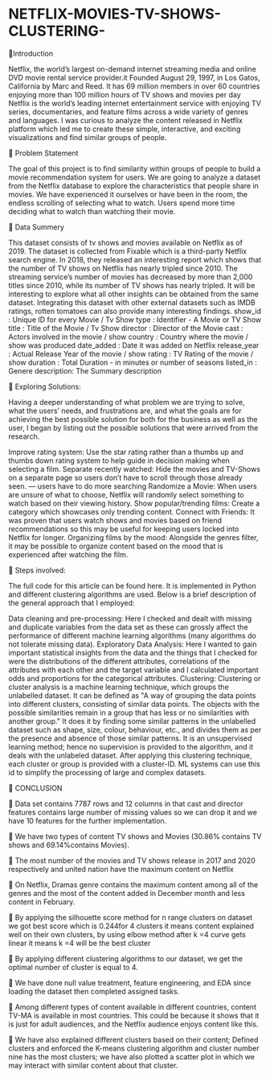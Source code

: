 # NETFLIX-MOVIES-TV-SHOWS-CLUSTERING-
📖Introduction

Netflix, the world’s largest on-demand internet streaming media and online DVD movie rental service provider.it Founded August 29, 1997, in Los Gatos, California by Marc and Reed. It has 69 million members in over 60 countries enjoying more than 100 million hours of TV shows and movies per day Netflix is the world’s leading internet entertainment service with enjoying TV series, documentaries, and feature films across a wide variety of genres and languages. I was curious to analyze the content released in Netflix platform which led me to create these simple, interactive, and exciting visualizations and find similar groups of people.

📖 Problem Statement

The goal of this project is to find similarity within groups of people to build a movie recommendation system for users. We are going to analyze a dataset from the Netflix database to explore the characteristics that people share in movies. We have experienced it ourselves or have been in the room, the endless scrolling of selecting what to watch. Users spend more time deciding what to watch than watching their movie.

📖 Data Summery

This dataset consists of tv shows and movies available on Netflix as of 2019. The dataset is collected from Fixable which is a third-party Netflix search engine. In 2018, they released an interesting report which shows that the number of TV shows on Netflix has nearly tripled since 2010. The streaming service’s number of movies has decreased by more than 2,000 titles since 2010, while its number of TV shows has nearly tripled. It will be interesting to explore what all other insights can be obtained from the same dataset. Integrating this dataset with other external datasets such as IMDB ratings, rotten tomatoes can also provide many interesting findings.
show_id : Unique ID for every Movie / Tv Show
type : Identifier - A Movie or TV Show
title : Title of the Movie / Tv Show
director : Director of the Movie
cast : Actors involved in the movie / show
country : Country where the movie / show was produced
date_added : Date it was added on Netflix
release_year : Actual Release Year of the movie / show
rating : TV Rating of the movie / show
duration : Total Duration - in minutes or number of seasons
listed_in : Genere
description: The Summary description

📖 Exploring Solutions:

Having a deeper understanding of what problem we are trying to solve, what the users’ needs, and frustrations are, and what the goals are for achieving the best possible solution for both for the business as well as the user, I began by listing out the possible solutions that were arrived from the research.

Improve rating system: Use the star rating rather than a thumbs up and thumbs down rating system to help guide in decision making when selecting a film.
Separate recently watched: Hide the movies and TV-Shows on a separate page so users don’t have to scroll through those already seen. — users have to do more searching
Randomize a Movie: When users are unsure of what to choose, Netflix will randomly select something to watch based on their viewing history.
Show popular/trending films: Create a category which showcases only trending content.
Connect with Friends: It was proven that users watch shows and movies based on friend recommendations so this may be useful for keeping users locked into Netflix for longer.
Organizing films by the mood: Alongside the genres filter, it may be possible to organize content based on the mood that is experienced after watching the film.

📖 Steps involved:

The full code for this article can be found here. It is implemented in Python and different clustering algorithms are used. Below is a brief description of the general approach that I employed:

Data cleaning and pre-processing: Here I checked and dealt with missing and duplicate variables from the data set as these can grossly affect the performance of different machine learning algorithms (many algorithms do not tolerate missing data).
Exploratory Data Analysis: Here I wanted to gain important statistical insights from the data and the things that I checked for were the distributions of the different attributes, correlations of the attributes with each other and the target variable and I calculated important odds and proportions for the categorical attributes.
Clustering: Clustering or cluster analysis is a machine learning technique, which groups the unlabelled dataset. It can be defined as "A way of grouping the data points into different clusters, consisting of similar data points. The objects with the possible similarities remain in a group that has less or no similarities with another group." It does it by finding some similar patterns in the unlabelled dataset such as shape, size, colour, behaviour, etc., and divides them as per the presence and absence of those similar patterns. It is an unsupervised learning method; hence no supervision is provided to the algorithm, and it deals with the unlabeled dataset. After applying this clustering technique, each cluster or group is provided with a cluster-ID. ML systems can use this id to simplify the processing of large and complex datasets.


📖 CONCLUSION 

	Data set contains 7787 rows and 12 columns in that cast and director features contains large number of missing values so we can drop it and we have 10 features for the further implementation.

	 We have two types of content TV shows and Movies (30.86% contains TV shows and 69.14%contains Movies).

	The most number of the movies and TV shows release in 2017 and 2020 respectively and united nation have the maximum content on Netflix 

	On Netflix, Dramas genre contains the maximum content among all of the genres and the most of the content added in December month and less content in February.

	By applying the silhouette score method for n range clusters on dataset we got best score which is 0.244for 4 clusters it means content explained well on their own clusters, by using elbow method after k =4 curve gets linear it means k =4 will be the best cluster 

	By applying different clustering algorithms to our dataset, we get the optimal number of cluster is equal to 4.

	We have done null value treatment, feature engineering, and EDA since loading the dataset then completed assigned tasks. 

	Among different types of content available in different countries, content TV-MA is available in most countries. This could be because it shows that it is just for adult audiences, and the Netflix audience enjoys content like this. 

	We have also explained different clusters based on their content; Defined clusters and enforced the K-means clustering algorithm and cluster number nine has the most clusters; we have also plotted a scatter plot in which we may interact with similar content about that cluster.
